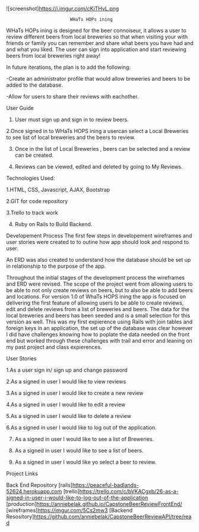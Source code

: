 

![screenshot]https://i.imgur.com/cKiTHvL.png

                            WHaTs HOPs ining

WHaTs HOPs ining is designed for the beer connoiseur, it allows a user to review different beers from local
breweries so that when visiting your with friends or family you can remember and share what beers you have had and
and what you liked. The user can sign into application and start reviewing beers from local breweries right away!

In future iterations, the plan is to add the following:

-Create an administrator profile that would allow breweries and beers to be
added to the database.

-Allow for users to share their reviews with eachother.

User Guide
1. User must sign up and sign in to review beers.

2.Once signed in to WHaTs HOPS ining a usercan select a Local Breweries to see list
of local breweries and the beers to review.

3. Once in the list of Local Breweries , beers can be selected and a review
can be created.

4. Reviews can be viewed, edited and deleted by going to My Reviews.

Technologies Used:

1.HTML, CSS, Javascript, AJAX, Bootstrap

2.GIT for code repository

3.Trello to track work

4. Ruby on Rails to Build Backend.

Developement Process
The first few steps in developement wireframes and user stories were created to
to outine how app should look and respond to user.

An ERD was also created to understand how the database should be set up in relationship
to the purpose of the app.

Throughout the initial stages of the development process the wireframes and ERD were revised.
The scope of the project went from allowing users to be able to not only create reviews on beers,
but to also be able to add beers and locations. For version 1.0 of WhaTs HOPS ining the app
is focused on delivering the first feature of allowing users to be able to create reviews, edit and
delete reviews from a list of breweries and beers. The data for the local breweries and beers has been
seeded and is a small selection for this version as well. This was my first expierence using Rails with
join tables and foreign keys in an application, the set up of the database was clear however I did have challenges
knowing how to poplate the data needed on the front end but worked through these challenges with trail and error and leaning
on my past project and class expierences.

User Stories

1.As a user sign in/ sign up and change password

2.As a signed in user I would like to view reviews

3.As a signed in user I would like to create a new review

4.As a signed in user I would like to edit a review

5.As a signed in user I would like to delete a review

6.As a signed in user I would like to log out of the application.

7. As a signed in user I would like to see a list of Breweries.

8. As a signed in user I would like to see a list of beers.

9. As a signed in user I would like yo select a beer to review.

Project Links

Back End Repository
[rails]https://peaceful-badlands-52624.herokuapp.com
[trello]https://trello.com/c/bVKACgxb/26-as-a-signed-in-user-i-would-like-to-log-out-of-the-application
[production]https://anniebelak.github.io/CapstoneBeerReviewFrontEnd/
[wireframes]https://imgur.com/5Cs2mw3
[Backend Resository]https://github.com/anniebelak/CapstoneBeerReviewAPI/tree/read
